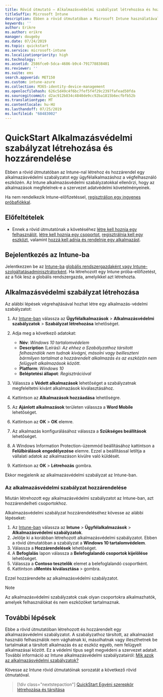 ```yaml
---
title: Rövid útmutató – Alkalmazásvédelmi szabályzat létrehozása és hozzárendelése
titleSuffix: Microsoft Intune
description: Ebben a rövid útmutatóban a Microsoft Intune használatával létrehoz és hozzárendel egy alkalmazásvédelmi szabályzatot.
keywords: ''
author: Erikre
ms.author: erikre
manager: dougeby
ms.date: 07/24/2019
ms.topic: quickstart
ms.service: microsoft-intune
ms.localizationpriority: high
ms.technology: ''
ms.assetid: 2586fce0-5dca-4686-b9c4-791778838401
ms.reviewer: ''
ms.suite: ems
search.appverid: MET150
ms.custom: intune-azure
ms.collection: M365-identity-device-management
ms.openlocfilehash: 626c5d49c4f6bc7fef5f4f29c2397fafead50fda
ms.sourcegitcommit: d2ac912b834c4840de9cc92ba1815b6ecfbfb52b
ms.translationtype: MT
ms.contentlocale: hu-HU
ms.lasthandoff: 07/25/2019
ms.locfileid: "68483002"
---
```

# <a name="quickstart-create-and-assign-an-app-protection-policy"></a>QuickStart Alkalmazásvédelmi szabályzat létrehozása és hozzárendelése

Ebben a rövid útmutatóban az Intune-nal létrehoz és hozzárendel egy alkalmazásvédelmi szabályzatot egy ügyfélalkalmazáshoz a végfelhasználó eszközén. Az Intune alkalmazásvédelmi szabályzatokkal ellenőrzi, hogy az alkalmazások megfelelnek-e a szervezet adatvédelmi követelményeinek.

Ha nem rendelkezik Intune-előfizetéssel, [regisztráljon egy ingyenes próbafiókkal](free-trial-sign-up.md).

## <a name="prerequisites"></a>Előfeltételek

- Ennek a rövid útmutatónak a követéséhez [létre kell hoznia egy felhasználót](quickstart-create-user.md), [létre kell hoznia egy csoportot](quickstart-create-group.md), [regisztrálnia kell egy eszközt](quickstart-setup-auto-enrollment.md), valamint [hozzá kell adnia és rendelnie egy alkalmazást](quickstart-add-assign-app.md).

## <a name="sign-in-to-intune"></a>Bejelentkezés az Intune-ba

Jelentkezzen be az [Intune-ba](https://aka.ms/intuneportal) [globális rendszergazdaként vagy Intune-szolgáltatásadminisztrátorként](users-add.md#types-of-administrators). Ha létrehozott egy Intune próba-előfizetést, az a fiók lesz a globális rendszergazda, amelyikkel azt létrehozta.

## <a name="create-an-app-protection-policy"></a>Alkalmazásvédelmi szabályzat létrehozása

Az alábbi lépések végrehajtásával hozhat létre egy alkalmazás-védelmi szabályzatot:

1. Az [Intune-ban](https://aka.ms/intuneportal) válassza az **Ügyfélalkalmazások** > **Alkalmazásvédelmi szabályzatok** > **Szabályzat létrehozása** lehetőséget. 
2. Adja meg a következő adatokat: 

    - **Név**: *Windows 10 tartalomvédelem*
    - **Description** (Leírás): *Az ehhez a Szabályzathoz társított felhasználók nem tudnak kivágni, másolni vagy beilleszteni bármilyen tartalmat a hozzárendelt alkalmazás és az eszközön nem felügyelt alkalmazások között.*
    - **Platform**: *Windows 10*
    - **Beléptetési állapot**: *Regisztrációval*

3. Válassza a **Védett alkalmazások** lehetőséget a szabályzatnak megfeleltetni kívánt alkalmazások kiválasztásához.
4. Kattintson az **Alkalmazások hozzáadása** lehetőségre.
5. Az **Ajánlott alkalmazások** területen válassza a **Word Mobile** lehetőséget.
5. Kattintson az **OK** > **OK** elemre. 
6. Az alkalmazás konfigurálásához válassza a **Szükséges beállítások** lehetőséget.
7. A Windows Information Protection-üzemmód beállításához kattintson a **Felülbírálások engedélyezése** elemre. Ezzel a beállítással letiltja a vállalati adatok az alkalmazáson kívülre való küldését.
8. Kattintson az **OK** > **Létrehozás** gombra.

Ekkor megjelenik az alkalmazásvédelmi szabályzat az Intune-ban.

### <a name="assign-the-app-protection-policy"></a>Az alkalmazásvédelmi szabályzat hozzárendelése

Miután létrehozott egy alkalmazásvédelmi szabályzatot az Intune-ban, azt hozzárendelheti csoportokhoz. 

Alkalmazásvédelmi szabályzat hozzárendeléséhez kövesse az alábbi lépéseket:

1. Az [Intune-ban](https://aka.ms/intuneportal) válassza az **Intune** > **Ügyfélalkalmazások** > **Alkalmazásvédelmi szabályzatok**. 
2. Jelölje ki a korábban létrehozott alkalmazásvédelmi szabályzatot. Ebben a rövid útmutatóban a szabályzat a **Windows 10 tartalomvédelem**.
3. Válassza a **Hozzárendelések** lehetőséget.
4. A **Befoglalás** lapon válassza a **Belefoglalandó csoportok kijelölése** lehetőséget.
5. Válassza a **Contoso tesztelők** elemet a belefoglalandó csoportként.
6. Kattintson a**Mentés** **kiválasztása** > gombra. 

Ezzel hozzárendelte az alkalmazásvédelmi szabályzatot.

> [!NOTE]
> Az alkalmazásvédelmi szabályzatok csak olyan csoportokra alkalmazhatók, amelyek felhasználókat és nem eszközöket tartalmaznak.

## <a name="next-steps"></a>További lépések

Ebbe a rövid útmutatóban létrehozott és hozzárendelt egy alkalmazásvédelmi szabályzatot. A szabályzathoz társított, az alkalmazást használó felhasználók nem vághatnak ki, másolhatnak vagy illeszthetnek be tartalmakat a társított alkalmazás és az eszköz egyéb, nem felügyelt alkalmazásai között. Ez a védelmi típus segít megvédeni a szervezet adatait. További információ az Intune alkalmazásvédelmi szabályzatairól: [Mik azok az alkalmazásvédelmi szabályzatok?](app-protection-policy.md)

Kövesse az Intune rövid útmutatóinak sorozatát a következő rövid útmutatóval.

> [!div class="nextstepaction"]
> [QuickStart Egyéni szerepkör létrehozása és társítása](quickstart-create-custom-role.md)
